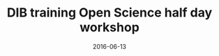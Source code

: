 ---
title: DIB training Open Science half day workshop
text: How much code do you think is written in your lab that never makes it under version control? The ideal answer is none, but realistically, it might be most if not all. This workshop will introduce you to strategies and workflows to make not only your code, but many aspects of your research more transparent, reproducible and open. Registration required.
location: Simon Fraser University, Burnaby Campus, SSB 8114
link: https://github.com/ttimbers/studyGroup/issues/71
date: 2016-06-13
startTime: 9:15
endTime: 12:15
---
